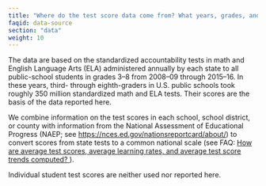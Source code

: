 ```yaml
---
title: "Where do the test score data come from? What years, grades, and subjects are used?"
faqid: data-source
section: "data" 
weight: 10
---
```

The data are based on the standardized accountability tests in math and English Language Arts (ELA) administered annually by each state to all public-school students in grades 3–8 from 2008–09 through 2015–16. In these years, third- through eighth-graders in U.S. public schools took roughly 350 million standardized math and ELA tests. Their scores are the basis of the data reported here. 

We combine information on the test scores in each school, school district, or county with information from the National Assessment of Educational Progress (NAEP; see https://nces.ed.gov/nationsreportcard/about/) to convert scores from state tests to a common national scale (see <span class="highlight">FAQ:</span> <a href="/help-faq/#how-measures-computed">How are average test scores, average learning rates, and average test score trends computed?
</a>). 

Individual student test scores are neither used nor reported here.